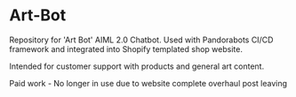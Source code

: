 # Art-Bot

Repository for 'Art Bot' AIML 2.0 Chatbot. Used with Pandorabots CI/CD framework and integrated into Shopify templated shop website. 

Intended for customer support with products and general art content.

Paid work - No longer in use due to website complete overhaul post leaving
